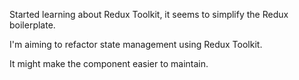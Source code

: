 Started learning about Redux Toolkit, it seems to simplify the Redux boilerplate.

I'm aiming to refactor state management using Redux Toolkit.

It might make the component easier to maintain.